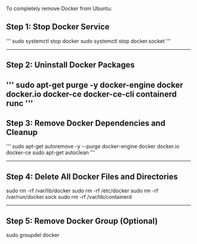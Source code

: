 To completely remove Docker from Ubuntu:

## Step 1: Stop Docker Service
'''
sudo systemctl stop docker
sudo systemctl stop docker.socket
'''

---

## Step 2: Uninstall Docker Packages
'''
sudo apt-get purge -y docker-engine docker docker.io docker-ce docker-ce-cli containerd runc
'''
---

## Step 3: Remove Docker Dependencies and Cleanup
'''
sudo apt-get autoremove -y --purge docker-engine docker docker.io docker-ce
sudo apt-get autoclean
'''

---

##  Step 4: Delete All Docker Files and Directories
sudo rm -rf /var/lib/docker
sudo rm -rf /etc/docker
sudo rm -rf /var/run/docker.sock
sudo rm -rf /var/lib/containerd

---

## Step 5: Remove Docker Group (Optional)
sudo groupdel docker
